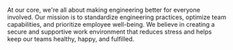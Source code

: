 At our core, we're all about making engineering better for everyone involved.
Our mission is to standardize engineering practices, optimize team capabilities, and prioritize employee well-being.
We believe in creating a secure and supportive work environment that reduces stress and helps keep our teams healthy, happy, and fulfilled.
